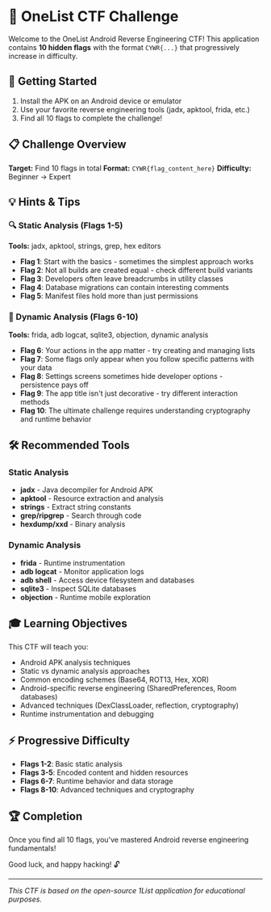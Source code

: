 # 🎯 OneList CTF Challenge

Welcome to the OneList Android Reverse Engineering CTF! This application contains **10 hidden flags** with the format `CYWR{...}` that progressively increase in difficulty.

## 🚀 Getting Started

1. Install the APK on an Android device or emulator
2. Use your favorite reverse engineering tools (jadx, apktool, frida, etc.)
3. Find all 10 flags to complete the challenge!

## 📋 Challenge Overview

**Target:** Find 10 flags in total
**Format:** `CYWR{flag_content_here}`
**Difficulty:** Beginner → Expert

## 💡 Hints & Tips

### 🔍 Static Analysis (Flags 1-5)
**Tools:** jadx, apktool, strings, grep, hex editors

- **Flag 1**: Start with the basics - sometimes the simplest approach works
- **Flag 2**: Not all builds are created equal - check different build variants
- **Flag 3**: Developers often leave breadcrumbs in utility classes
- **Flag 4**: Database migrations can contain interesting comments
- **Flag 5**: Manifest files hold more than just permissions

### 🏃 Dynamic Analysis (Flags 6-10)
**Tools:** frida, adb logcat, sqlite3, objection, dynamic analysis

- **Flag 6**: Your actions in the app matter - try creating and managing lists
- **Flag 7**: Some flags only appear when you follow specific patterns with your data
- **Flag 8**: Settings screens sometimes hide developer options - persistence pays off
- **Flag 9**: The app title isn't just decorative - try different interaction methods
- **Flag 10**: The ultimate challenge requires understanding cryptography and runtime behavior

## 🛠️ Recommended Tools

### Static Analysis
- **jadx** - Java decompiler for Android APK
- **apktool** - Resource extraction and analysis
- **strings** - Extract string constants
- **grep/ripgrep** - Search through code
- **hexdump/xxd** - Binary analysis

### Dynamic Analysis
- **frida** - Runtime instrumentation
- **adb logcat** - Monitor application logs
- **adb shell** - Access device filesystem and databases
- **sqlite3** - Inspect SQLite databases
- **objection** - Runtime mobile exploration

## 🎓 Learning Objectives

This CTF will teach you:
- Android APK analysis techniques
- Static vs dynamic analysis approaches
- Common encoding schemes (Base64, ROT13, Hex, XOR)
- Android-specific reverse engineering (SharedPreferences, Room databases)
- Advanced techniques (DexClassLoader, reflection, cryptography)
- Runtime instrumentation and debugging

## ⚡ Progressive Difficulty

- **Flags 1-2**: Basic static analysis
- **Flags 3-5**: Encoded content and hidden resources
- **Flags 6-7**: Runtime behavior and data storage
- **Flags 8-10**: Advanced techniques and cryptography

## 🏆 Completion

Once you find all 10 flags, you've mastered Android reverse engineering fundamentals!

Good luck, and happy hacking! 🔓

---
*This CTF is based on the open-source 1List application for educational purposes.*